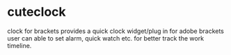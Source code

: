 cuteclock
=========

clock for brackets
provides a quick clock widget/plug in for adobe brackets
user can able to set alarm, quick watch etc. for better track the work timeline.
